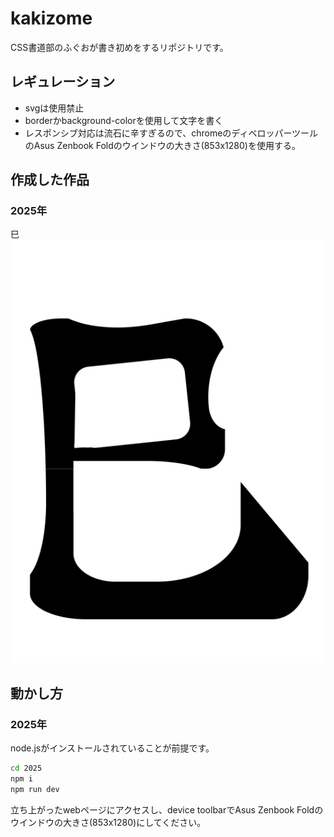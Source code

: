 # kakizome
CSS書道部のふぐおが書き初めをするリポジトリです。  

## レギュレーション

- svgは使用禁止
- borderかbackground-colorを使用して文字を書く
- レスポンシブ対応は流石に辛すぎるので、chromeのディベロッパーツールのAsus Zenbook Foldのウインドウの大きさ(853x1280)を使用する。

## 作成した作品
### 2025年
巳  
![2025](./picture/2025.png)

## 動かし方
### 2025年
node.jsがインストールされていることが前提です。  

```bash
cd 2025
npm i
npm run dev
```

立ち上がったwebページにアクセスし、device toolbarでAsus Zenbook Foldのウインドウの大きさ(853x1280)にしてください。  
